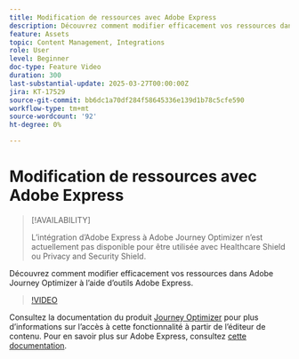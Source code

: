 ```yaml
---
title: Modification de ressources avec Adobe Express
description: Découvrez comment modifier efficacement vos ressources dans Adobe Journey Optimizer à l’aide d’outils Adobe Express.
feature: Assets
topic: Content Management, Integrations
role: User
level: Beginner
doc-type: Feature Video
duration: 300
last-substantial-update: 2025-03-27T00:00:00Z
jira: KT-17529
source-git-commit: bb6dc1a70df284f58645336e139d1b78c5cfe590
workflow-type: tm+mt
source-wordcount: '92'
ht-degree: 0%

---
```



# Modification de ressources avec Adobe Express

>[!AVAILABILITY]
>
>L’intégration d’Adobe Express à Adobe Journey Optimizer n’est actuellement pas disponible pour être utilisée avec Healthcare Shield ou Privacy and Security Shield.

Découvrez comment modifier efficacement vos ressources dans Adobe Journey Optimizer à l’aide d’outils Adobe Express.

>[!VIDEO](https://video.tv.adobe.com/v/3455523/?learn=on&enablevpops)

Consultez la documentation du produit [Journey Optimizer](https://experienceleague.adobe.com/en/docs/journey-optimizer/using/assets-images/express) pour plus d’informations sur l’accès à cette fonctionnalité à partir de l’éditeur de contenu. Pour en savoir plus sur Adobe Express, consultez [cette documentation](https://helpx.adobe.com/express/user-guide.html).
